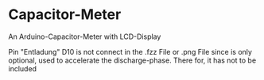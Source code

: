 # Capacitor-Meter
An Arduino-Capacitor-Meter with LCD-Display

Pin "Entladung" D10 
is not connect in the .fzz File or .png File
since is only optional, used to accelerate the discharge-phase.
There for, it has not to be included    
